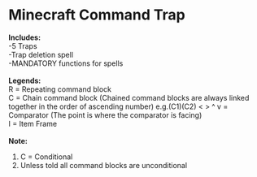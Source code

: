 # Minecraft Command Trap
**Includes:**\
-5 Traps\
-Trap deletion spell\
-MANDATORY functions for spells\
\
**Legends:**\
R = Repeating command block\
C = Chain command block (Chained command blocks are always linked together in the order of ascending number) e.g.(C1)(C2)
< > ^ v = Comparator (The point is where the comparator is facing)\
I = Item Frame\
\
**Note:**
1. C = Conditional
2. Unless told all command blocks are unconditional
